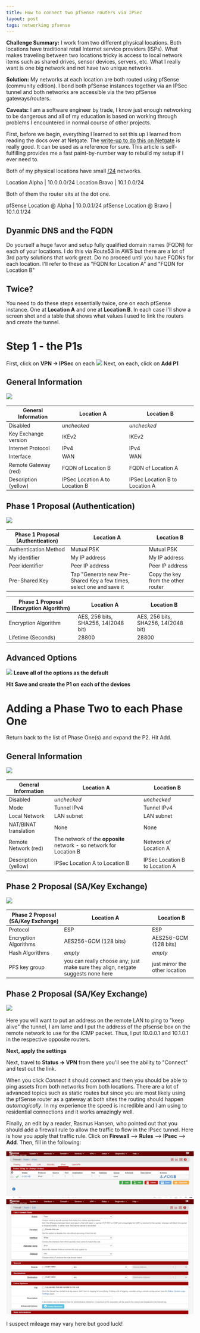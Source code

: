 ```yaml
---
title: How to connect two pfSense routers via IPSec
layout: post
tags: networking pfsense
---
```


**Challenge Summary:** I work from two different physical locations. Both locations have traditional retail Internet service providers (ISPs). What makes traveling between two locations tricky is access to local network items such as shared drives, sensor devices, servers, etc. What I really want is one big network and not have two unique networks.

**Solution:** My networks at each location are both routed using pfSense (community edition). I bond both pfSense instances together via an IPSec tunnel and both networks are accessible via the two pfSense gateways/routers.

**Caveats:** I am a software engineer by trade, I know just enough networking to be dangerous and all of my education is based on working through problems I encountered in normal course of other projects.

First, before we begin, everything I learned to set this up I learned from reading the docs over at Netgate. The [write-up to do this on Netgate](https://docs.netgate.com/pfsense/en/latest/book/ipsec/site-to-site.html) is really good. It can be used as a reference for sure. This article is self-fulfilling provides me a fast paint-by-number way to rebuild my setup if I ever need to.

Both of my physical locations have small [/24](https://en.wikipedia.org/wiki/Classless_Inter-Domain_Routing) networks.

Location Alpha | 10.0.0.0/24
Location Bravo | 10.1.0.0/24

Both of them the router sits at the dot one.

pfSense Location @ Alpha | 10.0.0.1/24
pfSense Location @ Bravo | 10.1.0.1/24

## Dyanmic DNS and the FQDN

Do yourself a huge favor and setup fully qualified domain names (FQDN) for each of your locations. I do this via Route53 in AWS but there are a lot of 3rd party solutions that work great. Do no proceed until you have FQDNs for each location. I'll refer to these as "FQDN for Location A" and "FQDN for Location B"

## Twice?

You need to do these steps essentially twice, one on each pfSense instance. One at **Location A** and one at **Location B**. In each case I'll show a screen shot and a table that shows what values I used to link the routers and create the tunnel.

# Step 1 - the P1s

First, click on **VPN → IPSec** on each
![](/public/images/pfsense/ipsec-vpn-ipsec.png)
Next, on each, click on **Add P1**

## General Information

![](/public/images/pfsense/ipsec-p1-general-information.png)

| General Information  | Location A                     | Location B                     |
| -------------------- | ------------------------------ | ------------------------------ |
| Disabled             | _unchecked_                    | _unchecked_                    |
| Key Exchange version | IKEv2                          | IKEv2                          |
| Internet Protocol    | IPv4                           | IPv4                           |
| Interface            | WAN                            | WAN                            |
| Remote Gateway (red) | FQDN of Location B             | FQDN of Location A             |
| Description (yellow) | IPSec Location A to Location B | IPSec Location B to Location A |

## Phase 1 Proposal (Authentication)

![](/public/images/pfsense/ipsec-p1-proposal.png)

| Phase 1 Proposal (Authentication) | Location A                                                           | Location B                         |
| --------------------------------- | -------------------------------------------------------------------- | ---------------------------------- |
| Authentication Method             | Mutual PSK                                                           | Mutual PSK                         |
| My identifier                     | My IP address                                                        | My IP address                      |
| Peer identifier                   | Peer IP address                                                      | Peer IP address                    |
| Pre-Shared Key                    | Tap "Generate new Pre-Shared Key a few times, select one and save it | Copy the key from the other router |

| Phase 1 Proposal (Encryption Algorithm) | Location A                          | Location B                          |
| --------------------------------------- | ----------------------------------- | ----------------------------------- |
| Encryption Algorithm                    | AES, 256 bits, SHA256, 14(2048 bit) | AES, 256 bits, SHA256, 14(2048 bit) |
| Lifetime (Seconds)                      | 28800                               | 28800                               |

## Advanced Options

![](/public/images/pfsense/ipsec-p1-advanced-options.png)
**Leave all of the options as the default**

**Hit Save and create the P1 on each of the devices**

# Adding a Phase Two to each Phase One

Return back to the list of Phase One(s) and expand the P2. Hit Add.

## General Information

![](/public/images/pfsense/ipsec-p2-general-information.png)

| General Information   | Location A                                                          | Location B                     |
| --------------------- | ------------------------------------------------------------------- | ------------------------------ |
| Disabled              | _unchecked_                                                         | _unchecked_                    |
| Mode                  | Tunnel IPv4                                                         | Tunnel IPv4                    |
| Local Network         | LAN subnet                                                          | LAN subnet                     |
| NAT/BINAT translation | None                                                                | None                           |
| Remote Network (red)  | The network of the **opposite** network - so network for Location B | Network of Location A          |
| Description (yellow)  | IPSec Location A to Location B                                      | IPSec Location B to Location A |

## Phase 2 Proposal (SA/Key Exchange)

![](/public/images/pfsense/ipsec-p2-general-information.png)

| Phase 2 Proposal (SA/Key Exchange) | Location A                                                                       | Location B                     |
| ---------------------------------- | -------------------------------------------------------------------------------- | ------------------------------ |
| Protocol                           | ESP                                                                              | ESP                            |
| Encryption Algorithms              | AES256-GCM (128 bits)                                                            | AES256-GCM (128 bits)          |
| Hash Algorithms                    | _empty_                                                                          | _empty_                        |
| PFS key group                      | you can really choose any; just make sure they align, netgate suggests none here | just mirror the other location |

## Phase 2 Proposal (SA/Key Exchange)

![](/public/images/pfsense/ipsec-p2-advanced.png)

Here you will want to put an address on the remote LAN to ping to "keep alive" the tunnel, I am lame and I put the address of the pfsense box on the remote network to use for the ICMP packet. Thus, I put 10.0.0.1 and 10.1.0.1 in the respective opposite routers.

**Next, apply the settings**

Next, travel to **Status → VPN** from there you'll see the ability to "Connect" and test out the link.

When you click _Connect_ it should connect and then you should be able to ping assets from both networks from both locations. There are a lot of advanced topics such as static routes but since you are most likely using the pfSense router as a gateway at both sites the routing should happen _automagically_. In my experience the speed is incredible and I am using to residential connections and it works amazingly well.

Finally, an edit by a reader, Rasmus Hansen, who pointed out that you should add a firewall rule to allow the traffic to flow in the IPsec tunnel. Here is how you apply that traffic rule. Click on **Firewall** --> **Rules** --> **IPsec** --> **Add**. Then, fill in the following:

<img class="screenshot" src="/public/images/pfsense/ipsec-fw-rules.png"/>
<img class="screenshot" src="/public/images/pfsense/ipsec-fw-rule.png"/>

I suspect mileage may vary here but good luck!
